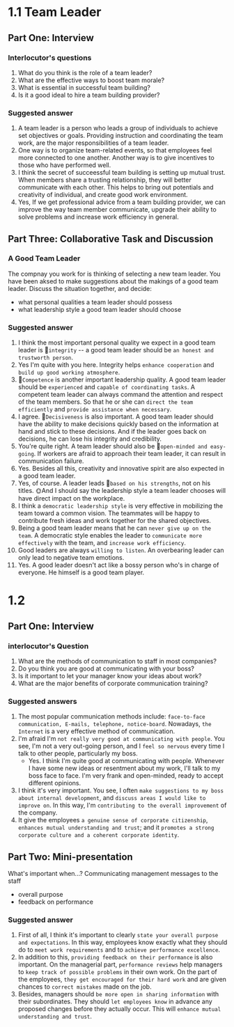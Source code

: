# 1.1 Team Leader

## Part One: Interview
### Interlocutor's questions
1. What do you think is the role of a team leader?
2. What are the effective ways to boost team morale?
3. What is essential in successful team building?
4. Is it a good ideal to hire a team building provider?
### Suggested answer
1. A team leader is a person who leads a group of individuals to achieve set objectives or goals. Providing instruction and coordinating the team work, are the major responsibilities of a team leader.
2. One way is to organize team-related events, so that employees feel more connected to one another. Another way is to give incentives to those who have performed well.
3. I think the secret of succeessful team building is setting up mutual trust. When members share a trusting relationship, they will better communicate with each other. This helps to bring out potentials and creativity of individual, and create good work environment.
4. Yes, If we get professional advice from a team building provider, we can improve the way team member communicate, upgrade their ability to solve problems and increase work efficiency in general.


## Part Three: Collaborative Task and Discussion
### A Good Team Leader
The compnay you work for is thinking of selecting a new team leader. You have been aksed to make suggestions about the makings of a good team leader.
Discuss the situation together, and decide:
- what personal qualities a team leader should possess
- what leadership style a good team leader should choose

### Suggested answer
1. I think the most important personal quality we expect in a good team leader is 🎈`integrity` -- a good team leader should be `an honest and trustworth person`.
1. Yes I'm quite with you here. Integrity helps `enhance cooperation` and `build up good working atmosphere`.
1. 🎈`Competence` is another important leadership quality. A good team leader should be `experienced` and `capable of coordinating tasks`. A competent team leader can always command the attention and respect of the team members. So that he or she can `direct the team efficiently` and `provide assistance when necessary`.
1. I agree. 🎈`Decisiveness` is also important. A good team leader should have the ability to make decisions quickly based on the information at hand and stick to these decisions. And if the leader goes back on decisions, he can lose his integrity and credibility.
1. You're quite right. A team leader should also be 🎈`open-minded and easy-going`. If workers are afraid to approach their team leader, it can result in communication failure.
1. Yes. Besides all this, creativity and innovative spirit are also expected in a good team leader.
1. Yes, of course. A leader leads 🎈`based on his strengths`, not on his titles. 🌞And I should say the leadership style a team leader chooses will have direct impact on the workplace.
1. I think a `democratic leadership style` is very effective in mobilizing the team toward a common vision. The teammates will be happy to contribute fresh ideas and work together for the shared objectives.
1. Being a good team leader means that he can `never give up on the team`. A democratic style enables the leader to `communicate more effectively` with the team, and `increase work efficiency`.
1. Good leaders are always `willing to listen`. An overbearing leader can only lead to negative team emotions.
1. Yes. A good leader doesn't act like a bossy person who's in charge of everyone. He himself is a good team player.

# 1.2
## Part One: Interview
### interlocutor's Question
1. What are the methods of communication to staff in most companies?
1. Do you think you are good at communicating with your boss?
1. Is it important to let your manager know your ideas about work?
1. What are the major benefits of corporate communication training?
### Suggested answers
1. The most popular communication methods include: `face-to-face communication, E-mails, telephone, notice-board`. Nowadays, `the Internet` is a very effective method of communication.
1. I'm afraid I'm `not really very good at communicating with people`. You see, I'm not a very out-going person, and I `feel so nervous` every time I talk to other people, particularly my boss. 
    - Yes. I think I'm quite good at communicating with people. Whenever I have some new ideas or resentment about my work, I'll talk to my boss face to face. I'm very frank and open-minded, ready to accept different opinions.
1. I think it's very important. You see, I often `make suggestions to my boss about internal development`, and `discuss areas I would like to improve on`. In this way, I'm `contributing to the overall improvement` of the company.
1. It give the employees `a genuine sense of corporate citizenship`, `enhances mutual understanding and trust`; and it `promotes a strong corporate culture and a coherent corporate identity`.

## Part Two: Mini-presentation
What's important when...?
Communicating management messages to the staff
- overall purpose
- feedback on performance

### Suggested answer
1. First of all, I think it's important to clearly `state your overall purpose and expectations`. In this way, employees know exactly what they should do to `meet work requirements` and to `achieve performance excellence`.
1. In addition to this, `providing feedback on their performance` is also important. On the managerial part, `performance reviews` help managers to `keep track of possible problems` in their own work. On the part of the employees, `they get encouraged for their hard work` and are given chances to `correct mistakes` made on the job.
1. Besides, managers should `be more open in sharing information` with their subordinates. They should `let employees know` in advance any proposed changes before they actually occur. This will `enhance mutual understanding and trust`.


